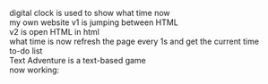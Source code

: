 digital clock is used to show what time now <br>
my own website v1 is jumping between HTML <br>
               v2 is open HTML in html <br>
what time is now refresh the page every 1s and get the current time <br>
to-do list<br>
Text Adventure is a text-based game<br>
now working:<br>
